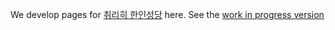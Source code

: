 We develop pages for [취리히 한인성당](https://www.kkgs.ch/) here.
See the [work in progress version](https://kkgs-ch.github.io)

